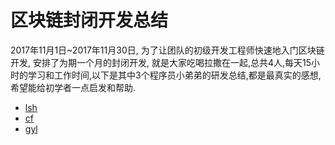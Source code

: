 # 区块链封闭开发总结

2017年11月1日~2017年11月30日, 为了让团队的初级开发工程师快速地入门区块链开发, 安排了为期一个月的封闭开发, 就是大家吃喝拉撒在一起,总共4人,每天15小时的学习和工作时间,以下是其中3个程序员小弟弟的研发总结,都是最真实的感想,希望能给初学者一点启发和帮助.

- [lsh][lsh] 
- [cf][cf]
- [gyl][gyl]


[lsh]:https://github.com/paizzj/xiaoniublock/blob/master/bitcoin/misc/sh.txt
[cf]:https://github.com/paizzj/xiaoniublock/blob/master/bitcoin/misc/cf.txt
[gyl]:https://github.com/paizzj/xiaoniublock/blob/master/bitcoin/misc/yl.txt
